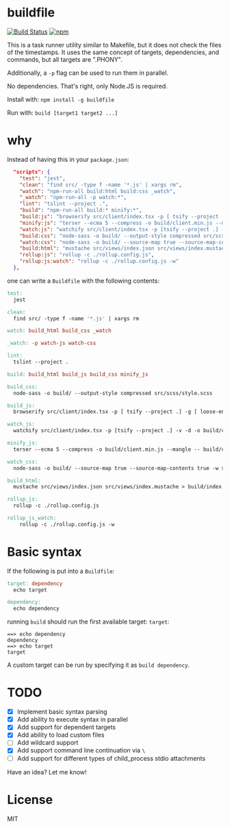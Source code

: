 # buildfile

[![Build Status](https://travis-ci.com/jeremija/Buildfile.svg?branch=master)](https://travis-ci.com/jeremija/Buildfile) [![npm](https://img.shields.io/npm/v/buildfile.svg)](https://www.npmjs.com/package/buildfile)

This is a task runner utility similar to Makefile, but it does not check the
files of the timestamps. It uses the same concept of targets, dependencies,
and commands, but all targets are ".PHONY".

Additionally, a `-p` flag can be used to run them in parallel.

No dependencies. That's right, only Node.JS is required.

Install with: `npm install -g buildfile`

Run with: `build [target1 target2 ...]`

# why

Instead of having this in your `package.json`:

```json
  "scripts": {
    "test": "jest",
    "clean": "find src/ -type f -name '*.js' | xargs rm",
    "watch": "npm-run-all build:html build:css _watch",
    "_watch": "npm-run-all -p watch:*",
    "lint": "tslint --project .",
    "build": "npm-run-all build:* minify:*",
    "build:js": "browserify src/client/index.tsx -p [ tsify --project .] -g [ loose-envify purge --NODE_ENV production ] -v -o build/client.js",
    "minify:js": "terser --ecma 5 --compress -o build/client.min.js --mangle -- build/client.js",
    "watch:js": "watchify src/client/index.tsx -p [tsify --project .] -v -d -o build/client.js",
    "build:css": "node-sass -o build/ --output-style compressed src/scss/style.scss",
    "watch:css": "node-sass -o build/ --source-map true --source-map-contents true -w src/scss/style.scss",
    "build:html": "mustache src/views/index.json src/views/index.mustache > build/index.html",
    "rollup:js": "rollup -c ./rollup.config.js",
    "rollup:js:watch": "rollup -c ./rollup.config.js -w"
  },
```

one can write a `Buildfile` with the following contents:

```Makefile
test:
  jest

clean:
  find src/ -type f -name '*.js' | xargs rm

watch: build_html build_css _watch

_watch: -p watch-js watch-css 

lint:
  tslint --project .

build: build_html build_js build_css minify_js

build_css:
  node-sass -o build/ --output-style compressed src/scss/style.scss

build_js:
  browserify src/client/index.tsx -p [ tsify --project .] -g [ loose-envify purge --NODE_ENV production ] -v -o build/client.js<Paste>

watch_js:
  watchify src/client/index.tsx -p [tsify --project .] -v -d -o build/client.js

minify_js:
  terser --ecma 5 --compress -o build/client.min.js --mangle -- build/client.js

watch_css:
  node-sass -o build/ --source-map true --source-map-contents true -w src/scss/style.scss

build_html:
  mustache src/views/index.json src/views/index.mustache > build/index.html

rollup_js:
  rollup -c ./rollup.config.js

rollup_js_watch: 
	rollup -c ./rollup.config.js -w
```

# Basic syntax

If the following is put into a `Buildfile`:

```Makefile
target: dependency
  echo target

dependency:
  echo dependency
```

running `build` should run the first available target: `target`:

```
==> echo dependency
dependency
==> echo target
target
```

A custom target can be run by specifying it as `build dependency`.

# TODO

 - [x] Implement basic syntax parsing
 - [x] Add ability to execute syntax in parallel
 - [x] Add support for dependent targets
 - [x] Add ability to load custom files
 - [ ] Add wildcard support
 - [x] Add support command line continuation via `\`
 - [ ] Add support for different types of child_process stdio attachments

Have an idea? Let me know!

# License

MIT
